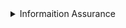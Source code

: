 <details>
<summary> Informaition Assurance </summary>
<br>
MAJ 6610.
<br><br>
<pre>

----------------------
<details open>
<summary>Teacher  Massah ?</summary>
<br>
Well, you asked for it!
<br><br>
<pre>
&lt;details open&gt;
&lt;summary&gt;Want to ruin the surprise?&lt;/summary&gt;
&lt;br&gt;
Well, you asked for it!
&lt;details&gt;
</pre>
</details>
 
